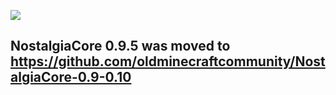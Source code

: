 ![](http://owouwu.ru/favicon.png)
## NostalgiaCore 0.9.5 was moved to https://github.com/oldminecraftcommunity/NostalgiaCore-0.9-0.10
